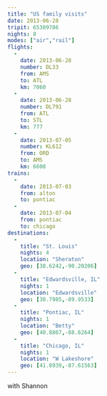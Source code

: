 ```yaml
---
title: "US family visits"
date: 2013-06-28
tripit: 65389786
nights: 8
modes: ["air","rail"]
flights:
  -
    date: 2013-06-28
    number: DL33
    from: AMS
    to: ATL
    km: 7060
  -
    date: 2013-06-28
    number: DL791
    from: ATL
    to: STL
    km: 777
  -
    date: 2013-07-05
    number: KL612
    from: ORD
    to: AMS
    km: 6608
trains:
  -
    date: 2013-07-03
    from: alton
    to: pontiac
  -
    date: 2013-07-04
    from: pontiac
    to: chicago
destinations:
  -
    title: "St. Louis"
    nights: 4
    location: "Sheraton"
    geo: [38.6242,-90.20206]
  -
    title: "Edwardsville, IL"
    nights: 1
    location: "Edwardsville"
    geo: [38.7985,-89.9533]
  -
    title: "Pontiac, IL"
    nights: 1
    location: "Betty"
    geo: [40.8867,-88.6264]
  -
    title: "Chicago, IL"
    nights: 1
    location: "W Lakeshore"
    geo: [41.8939,-87.61563]
---
```


with Shannon
